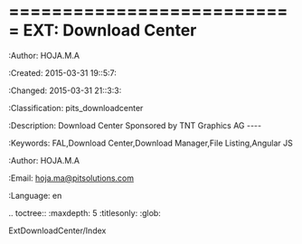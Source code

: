 
===========================
EXT: Download Center
===========================

:Author:
      HOJA.M.A

:Created:
      2015-03-31 19::5:7:

:Changed:
      2015-03-31 21::3:3:

:Classification:
      pits_downloadcenter

:Description:
      Download Center Sponsored by TNT Graphics AG ----

:Keywords:
      FAL,Download Center,Download Manager,File Listing,Angular JS 

:Author:
      HOJA.M.A

:Email:
      hoja.ma@pitsolutions.com

:Language:
      en


.. toctree::
   :maxdepth: 5
   :titlesonly:
   :glob:

   ExtDownloadCenter/Index

